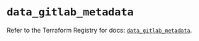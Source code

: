 # `data_gitlab_metadata`

Refer to the Terraform Registry for docs: [`data_gitlab_metadata`](https://registry.terraform.io/providers/gitlabhq/gitlab/17.10.0/docs/data-sources/metadata).
